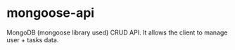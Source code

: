 # mongoose-api
MongoDB (mongoose library used) CRUD API. It allows the client to manage user + tasks data. 
